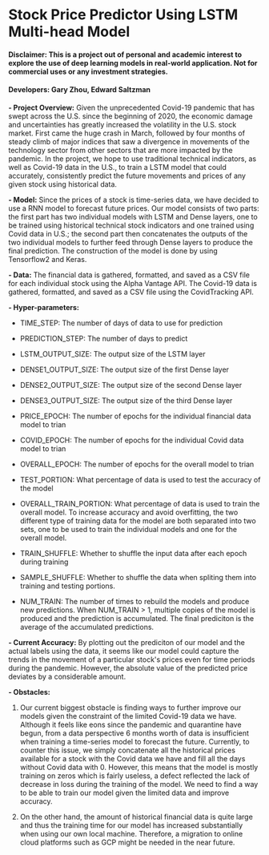 # Stock Price Predictor Using LSTM Multi-head Model
#### Disclaimer: This is a project out of personal and academic interest to explore the use of deep learning models in real-world application. Not for commercial uses or any investment strategies.
#### Developers: Gary Zhou, Edward Saltzman

**- Project Overview:** Given the unprecedented Covid-19 pandemic that has swept across the U.S. since the beginning of 2020, the economic damage and uncertainties has greatly increased the volatility in the U.S. stock market. First came the huge crash in March, followed by four months of steady climb of major indices that saw a divergence in movements of the technology sector from other sectors that are more impacted by the pandemic. In the project, we hope to use traditional technical indicators, as well as Covid-19 data in the U.S., to train a LSTM model that could accurately, consistently predict the future movements and prices of any given stock using historical data. 

**- Model:** Since the prices of a stock is time-series data, we have decided to use a RNN model to forecast future prices. Our model consists of two parts: the first part has two individual models with LSTM and Dense layers, one to be trained using historical technical stock indicators and one trained using Covid data in U.S.; the second part then concatenates the outputs of the two individual models to further feed through Dense layers to produce the final prediction. The construction of the model is done by using Tensorflow2 and Keras.

**- Data:** The financial data is gathered, formatted, and saved as a CSV file for each individual stock using the Alpha Vantage API. The Covid-19 data is gathered, formatted, and saved as a CSV file using the CovidTracking API.

**- Hyper-parameters:**
- TIME_STEP: The number of days of data to use for prediction
- PREDICTION_STEP: The number of days to predict

- LSTM_OUTPUT_SIZE: The output size of the LSTM layer
- DENSE1_OUTPUT_SIZE: The output size of the first Dense layer
- DENSE2_OUTPUT_SIZE: The output size of the second Dense layer
- DENSE3_OUTPUT_SIZE: The output size of the third Dense layer

- PRICE_EPOCH: The number of epochs for the individual financial data model to trian
- COVID_EPOCH: The number of epochs for the individual Covid data model to trian
- OVERALL_EPOCH: The number of epochs for the overall model to trian

- TEST_PORTION: What percentage of data is used to test the accuracy of the model
- OVERALL_TRAIN_PORTION: What percentage of data is used to train the overall model. To increase accuracy and avoid overfitting, the two different type of training data for the model are both separated into two sets, one to be used to train the individual models and one for the overall model.

- TRAIN_SHUFFLE: Whether to shuffle the input data after each epoch during training
- SAMPLE_SHUFFLE: Whether to shuffle the data when spliting them into training and testing portions.

- NUM_TRAIN: The number of times to rebuild the models and produce new predictions. When NUM_TRAIN > 1, multiple copies of the model is produced and the prediction is accumulated. The final prediciton is the average of the accumulated predictions.

**- Current Accuracy:**
By plotting out the prediciton of our model and the actual labels using the data, it seems like our model could capture the trends in the movement of a particular stock's prices even for time periods during the pandemic. However, the absolute value of the predicted price deviates by a considerable amount.

**- Obstacles:**
1. Our current biggest obstacle is finding ways to further improve our models given the constraint of the limited Covid-19 data we have. Although it feels like eons since the pandemic and quarantine have begun, from a data perspective 6 months worth of data is insufficient when training a time-series model to forecast the future. Currently, to counter this issue, we simply concatenate all the historical prices available for a stock with the Covid data we have and fill all the days without Covid data with 0. However, this means that the model is mostly training on zeros which is fairly useless, a defect reflected the lack of decrease in loss during the training of the model. We need to find a way to be able to train our model given the limited data and improve accuracy.

2. On the other hand, the amount of historical financial data is quite large and thus the training time for our model has increased substantially when using our own local machine. Therefore, a migration to online cloud platforms such as GCP might be needed in the near future.



